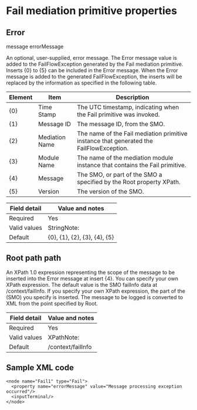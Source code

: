 # Fail mediation primitive properties

## Error
message errorMessage

An optional, user-supplied, error message. The
Error message value is added to the FailFlowException generated by
the Fail mediation primitive. Inserts {0} to {5} can be included in the Error message. When the
Error message is added to the generated FailFlowException, the inserts will be replaced by the
information as specified in the following table.

| Element   | Item           | Description                                                                             |
|-----------|----------------|-----------------------------------------------------------------------------------------|
| {0}       | Time Stamp     | The UTC timestamp, indicating when the Fail primitive was invoked.                      |
| {1}       | Message ID     | The message ID, from the SMO.                                                           |
| {2}       | Mediation Name | The name of the Fail mediation primitive instance that generated the FailFlowException. |
| {3}       | Module Name    | The name of the mediation module instance that contains the Fail primitive.             |
| {4}       | Message        | The SMO, or part of the SMO a specified by the Root property XPath.                     |
| {5}       | Version        | The version of the SMO.                                                                 |

| Field detail   | Value and notes              |
|----------------|------------------------------|
| Required       | Yes                          |
| Valid values   | StringNote:                  |
| Default        | {0}, {1}, {2}, {3}, {4}, {5} |

## Root path  path

An XPath 1.0 expression representing the scope of the message to
be inserted into the Error message at insert {4}. You can specify your own XPath expression. The
default value is the SMO failInfo data at /context/failInfo. If you specify your own XPath
expression, the part of the (SMO) you specify is inserted. The message to be logged is converted to
XML from the point specified by Root.

| Field detail   | Value and notes   |
|----------------|-------------------|
| Required       | Yes               |
| Valid values   | XPathNote:        |
| Default        | /context/failInfo |

## Sample XML code

```
<node name="Fail1" type="Fail">
  <property name="errorMessage" value="Message processing exception occurred"/>
  <inputTerminal/>
</node>
```